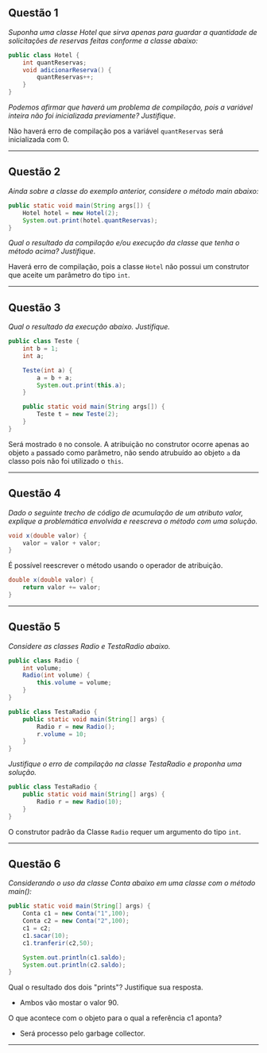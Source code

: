 ## Questão 1
_Suponha uma classe Hotel que sirva apenas para guardar a quantidade de
solicitações de reservas feitas conforme a classe abaixo:_

```java
public class Hotel {
    int quantReservas;
    void adicionarReserva() {
        quantReservas++;
    }
} 
```
_Podemos afirmar que haverá um problema de compilação, pois a variável inteira não
foi inicializada previamente? Justifique_.

Não haverá erro de compilação pos a variável `quantReservas` será inicializada com 0.

---

## Questão 2
_Ainda sobre a classe do exemplo anterior, considere o método main abaixo:_

```java
public static void main(String args[]) {
    Hotel hotel = new Hotel(2);
    System.out.print(hotel.quantReservas);
}
```
_Qual o resultado da compilação e/ou execução da classe que tenha o método acima?
 Justifique_.

Haverá erro de compilação, pois a classe `Hotel` não possui um construtor que aceite um parâmetro do tipo `int`.

---

## Questão 3
_Qual o resultado da execução abaixo. Justifique._

```java
public class Teste {
    int b = 1;
    int a;

    Teste(int a) {
        a = b + a;
        System.out.print(this.a);
    }

    public static void main(String args[]) {
        Teste t = new Teste(2);
    }
}
```
Será mostrado `0` no console. A atribuição no construtor ocorre apenas ao objeto `a` 
passado como parâmetro, não sendo atrubuído ao objeto `a` da classo pois não foi utilizado o `this`.

---

## Questão 4
_Dado o seguinte trecho de código de acumulação de um atributo valor, explique a
 problemática envolvida e reescreva o método com uma solução._

```java
void x(double valor) {
    valor = valor + valor;
}
```
É possível reescrever o método usando o operador de atribuição.
```java
double x(double valor) {
    return valor += valor;
}
```

---

## Questão 5
_Considere as classes Radio e TestaRadio abaixo._

```java
public class Radio {
    int volume;
    Radio(int volume) {
        this.volume = volume;
    }
}
```
```java
public class TestaRadio {
    public static void main(String[] args) {
        Radio r = new Radio();
        r.volume = 10;
    }
}
```
_Justifique o erro de compilação na classe TestaRadio e proponha uma solução._

```java
public class TestaRadio {
    public static void main(String[] args) {
        Radio r = new Radio(10);
    }
}
```
O construtor padrão da Classe `Radio` requer um argumento do tipo `int`.

---

## Questão 6
_Considerando o uso da classe Conta abaixo em uma classe com o método main():_

```java
public static void main(String[] args) {
    Conta c1 = new Conta("1",100);
    Conta c2 = new Conta("2",100);
    c1 = c2;
    c1.sacar(10);
    c1.tranferir(c2,50);

    System.out.println(c1.saldo);
    System.out.println(c2.saldo);
}
```

Qual o resultado dos dois "prints"? Justifique sua resposta.
- Ambos vão mostar o valor 90.

O que acontece com o objeto para o qual a referência c1 aponta?
- Será processo pelo garbage collector.


---

